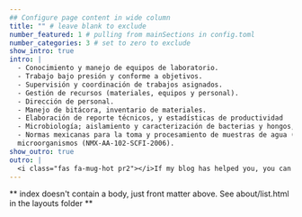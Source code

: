```yaml
---
## Configure page content in wide column
title: "" # leave blank to exclude
number_featured: 1 # pulling from mainSections in config.toml
number_categories: 3 # set to zero to exclude
show_intro: true
intro: |
  - Conocimiento y manejo de equipos de laboratorio.
  - Trabajo bajo presión y conforme a objetivos.
  - Supervisión y coordinación de trabajos asignados.
  - Gestión de recursos (materiales, equipos y personal).
  - Dirección de personal.
  - Manejo de bitácora, inventario de materiales.
  - Elaboración de reporte técnicos, y estadísticas de productividad
  - Microbiología; aislamiento y caracterización de bacterias y hongos, medios de cultivo, buenas prácticas de laboratorio (BPL).
  - Normas mexicanas para la toma y procesamiento de muestras de agua (NMX-AA-121-/1-SCFI-2008, NOM-127-SSA1), suelo (NOM-021-RECNAT-2001) y
  microorganismos (NMX-AA-102-SCFI-2006).
show_outro: true
outro: |
  <i class="fas fa-mug-hot pr2"></i>If my blog has helped you, you can [buy me a coffee](https://ko-fi.com/)!
---
```


** index doesn't contain a body, just front matter above.
See about/list.html in the layouts folder **
